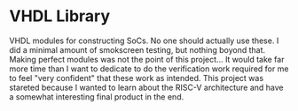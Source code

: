 # VHDL Library

VHDL modules for constructing SoCs. No one should actually use these. I did a 
minimal amount of smokscreen testing, but nothing boyond that. Making perfect modules 
was not the point of this project... It would take far more time than I want to 
dedicate to do the verification work required for me to feel "very confident" 
that these work as intended. This project was stareted because I wanted to learn 
about the RISC-V architecture and have a somewhat interesting final product in 
the end. 
